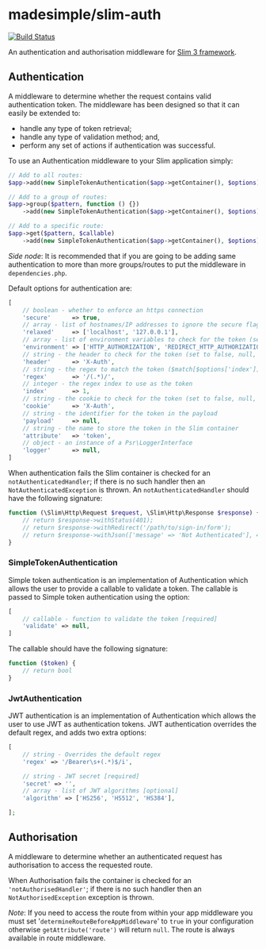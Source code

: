 # madesimple/slim-auth
[![Build Status](https://travis-ci.org/pdscopes/slim-auth.svg?branch=master)](https://travis-ci.org/pdscopes/slim-auth)

An authentication and authorisation middleware for [Slim 3 framework](https://www.slimframework.com/).

## Authentication
A middleware to determine whether the request contains valid authentication token. The middleware has been designed so that it can easily be extended to:

* handle any type of token retrieval;
* handle any type of validation method; and,
* perform any set of actions if authentication was successful.

To use an Authentication middleware to your Slim application simply:
```php
// Add to all routes:
$app->add(new SimpleTokenAuthentication($app->getContainer(), $options));

// Add to a group of routes:
$app->group($pattern, function () {})
    ->add(new SimpleTokenAuthentication($app->getContainer(), $options));

// Add to a specific route:
$app->get($pattern, $callable)
    ->add(new SimpleTokenAuthentication($app->getContainer(), $options));
```

*Side node*: It is recommended that if you are going to be adding same authentication to more than more groups/routes to put the middleware in `dependencies.php`.


Default options for authentication are:
```php
[
    // boolean - whether to enforce an https connection
    'secure'      => true,
    // array - list of hostnames/IP addresses to ignore the secure flag
    'relaxed'     => ['localhost', '127.0.0.1'],
    // array - list of environment variables to check for the token (set to an empty array to skip)
    'environment' => ['HTTP_AUTHORIZATION', 'REDIRECT_HTTP_AUTHORIZATION'],
    // string - the header to check for the token (set to false, null, or '' to skip)
    'header'      => 'X-Auth',
    // string - the regex to match the token ($match[$options['index']] is used as the token)
    'regex'       => '/(.*)/',
    // integer - the regex index to use as the token
    'index'       => 1,
    // string - the cookie to check for the token (set to false, null, or '' to skip)
    'cookie'      => 'X-Auth',
    // string - the identifier for the token in the payload
    'payload'     => null,
    // string - the name to store the token in the Slim container
    'attribute'   => 'token',
    // object - an instance of a Psr\LoggerInterface
    'logger'      => null,
]
```


When authentication fails the Slim container is checked for an `notAuthenticatedHandler`; if there is no such handler then an `NotAuthenticatedException` is thrown. An `notAuthenticatedHandler` should have the following signature:

```php
function (\Slim\Http\Request $request, \Slim\Http\Response $response) {
    // return $response->withStatus(401);
    // return $response->withRedirect('/path/to/sign-in/form');
    // return $response->withJson(['message' => 'Not Authenticated'], 401);
}
```

### SimpleTokenAuthentication
Simple token authentication is an implementation of Authentication which allows the user to provide a callable to validate a token. The callable is passed to Simple token authentication using the option:
```php
[
    // callable - function to validate the token [required]
    'validate' => null,
]
```

The callable should have the following signature:
```php
function ($token) {
    // return bool
}
```

### JwtAuthentication
JWT authentication is an implementation of Authentication which allows the user to use JWT as authentication tokens. JWT authentication overrides the default regex, and adds two extra options:
```php
[
    // string - Overrides the default regex
    'regex' => '/Bearer\s+(.*)$/i',

    // string - JWT secret [required]
    'secret' => '',
    // array - list of JWT algorithms [optional]
    'algorithm' => ['HS256', 'HS512', 'HS384'],

];
```


## Authorisation
A middleware to determine whether an authenticated request has authorisation to access the requested route.

When Authorisation fails the container is checked for an `'notAuthorisedHandler'`; if there is no such handler then an `NotAuthorisedException` exception is thrown.

_Note_: If you need to access the route from within your app middleware you must set '`determineRouteBeforeAppMiddleware`' to `true` in your configuration otherwise `getAttribute('route')` will return `null`. The route is always available in route middleware.